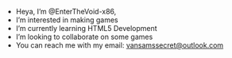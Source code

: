 - Heya, I’m @EnterTheVoid-x86,
- I’m interested in making games
- I’m currently learning HTML5 Development
- I’m looking to collaborate on some games
- You can reach me with my email: vansamssecret@outlook.com

<!---
EnterTheVoid-x86/EnterTheVoid-x86 is a ✨ special ✨ repository because its `README.md` (this file) appears on your GitHub profile.
You can click the Preview link to take a look at your changes.
--->

